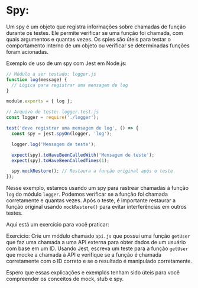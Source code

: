 
# Spy:
Um spy é um objeto que registra informações sobre chamadas de função durante os testes. Ele permite verificar se uma função foi chamada, com quais argumentos e quantas vezes. Os spies são úteis para testar o comportamento interno de um objeto ou verificar se determinadas funções foram acionadas.

Exemplo de uso de um spy com Jest em Node.js:

```javascript
// Módulo a ser testado: logger.js
function log(message) {
  // Lógica para registrar uma mensagem de log
}

module.exports = { log };
```

```javascript
// Arquivo de teste: logger.test.js
const logger = require('./logger');

test('deve registrar uma mensagem de log', () => {
  const spy = jest.spyOn(logger, 'log');

  logger.log('Mensagem de teste');

  expect(spy).toHaveBeenCalledWith('Mensagem de teste');
  expect(spy).toHaveBeenCalledTimes(1);

  spy.mockRestore(); // Restaura a função original após o teste
});
```

Nesse exemplo, estamos usando um spy para rastrear chamadas à função `log` do módulo `logger`. Podemos verificar se a função foi chamada corretamente e quantas vezes. Após o teste, é importante restaurar a função original usando `mockRestore()` para evitar interferências em outros testes.

Aqui está um exercício para você praticar:

Exercício:
Crie um módulo chamado `api.js` que possui uma função `getUser` que faz uma chamada a uma API externa para obter dados de um usuário com base em um ID. Usando Jest, escreva um teste para a função `getUser` que mocke a chamada à API e verifique se a função é chamada corretamente com o ID correto e se o resultado é manipulado corretamente.

Espero que essas explicações e exemplos tenham sido úteis para você compreender os conceitos de mock, stub e spy.